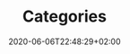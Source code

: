 ---
date: "2020-06-06T22:48:29+02:00"
menu:
  main:
    name: All Categories
    parent: Blog
title: Categories
---